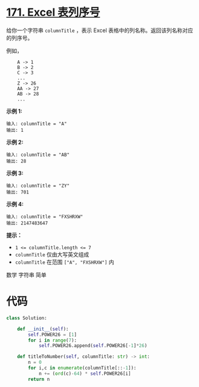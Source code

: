 <!--
 * @Description: 
 * @Autor: Au3C2
 * @Date: 2021-07-30 10:57:49
 * @LastEditors: Au3C2
 * @LastEditTime: 2021-07-30 10:57:49
-->
# [171. Excel 表列序号](https://leetcode-cn.com/problems/excel-sheet-column-number/)

给你一个字符串 `columnTitle` ，表示 Excel 表格中的列名称。返回该列名称对应的列序号。

 

例如，

```
    A -> 1
    B -> 2
    C -> 3
    ...
    Z -> 26
    AA -> 27
    AB -> 28 
    ...
```

 

**示例 1:**

```
输入: columnTitle = "A"
输出: 1
```

**示例 2:**

```
输入: columnTitle = "AB"
输出: 28
```

**示例 3:**

```
输入: columnTitle = "ZY"
输出: 701
```

**示例 4:**

```
输入: columnTitle = "FXSHRXW"
输出: 2147483647
```

 

**提示：**

-   `1 <= columnTitle.length <= 7`
-   `columnTitle` 仅由大写英文组成
-   `columnTitle` 在范围 `["A", "FXSHRXW"]` 内

数学 字符串 简单

# 代码

```python
class Solution:

    def __init__(self):
        self.POWER26 = [1]
        for i in range(7):
            self.POWER26.append(self.POWER26[-1]*26)

    def titleToNumber(self, columnTitle: str) -> int:
        n = 0
        for i,c in enumerate(columnTitle[::-1]):
            n += (ord(c)-64) * self.POWER26[i]
        return n
```

